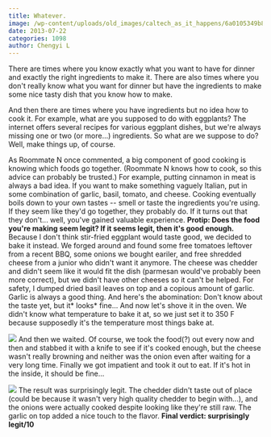 ```yaml
---
title: Whatever.
image: /wp-content/uploads/old_images/caltech_as_it_happens/6a0105349b8251970b01910453224f970c.jpg
date: 2013-07-22
categories: 1098
author: Chengyi L
---
```


There are times where you know exactly what you want to have for dinner and exactly the right ingredients to make it. There are also times where you don't really know what you want for dinner but have the ingredients to make some nice tasty dish that you know how to make.

And then there are times where you have ingredients but no idea how to cook it. 
For example, what are you supposed to do with eggplants? The internet offers several recipes for various eggplant dishes, but we're always missing one or two (or more...) ingredients. So what are we suppose to do? Well, make things up, of course.

As Roommate N once commented, a big component of good cooking is knowing which foods go together. (Roommate N knows how to cook, so this advice can probably be trusted.) For example, putting cinnamon in meat is always a bad idea. If you want to make something vaguely Italian, put in some combination of garlic, basil, tomato, and cheese. Cooking eventually boils down to your own tastes -- smell or taste the ingredients you're using. If they seem like they'd go together, they probably do. If it turns out that they don't... well, you've gained valuable experience. 
**Protip: Does the food you're making seem legit? If it seems legit, then it's good enough.** 
Because I don't think stir-fried eggplant would taste good, we decided to bake it instead. We forged around and found some free tomatoes leftover from a recent BBQ, some onions we bought eariler, and free shredded cheese from a junior who didn't want it anymore. The cheese was chedder and didn't seem like it would fit the dish (parmesan would've probably been more correct), but we didn't have other cheeses so it can't be helped. 
For safety, I dumped dried basil leaves on top and a copious amount of garlic. Garlic is always a good thing. 
And here's the abomination: 
Don't know about the taste yet, but it* looks* fine... 
And now let's shove it in the oven. We didn't know what temperature to bake it at, so we just set it to 350 F because supposedly it's the temperature most things bake at. 


![](/old_images/caltech_as_it_happens/6a0105349b8251970b0192ac1f24fe970d.jpg)
And then we waited. Of course, we took the food(?) out every now and then and stabbed it with a knife to see if it's cooked enough, but the cheese wasn't really browning and neither was the onion even after waiting for a very long time. Finally we got impatient and took it out to eat. If it's hot in the inside, it should be fine... 


![](/old_images/caltech_as_it_happens/6a0105349b8251970b01910455d636970c.jpg)
The result was surprisingly legit. The chedder didn't taste out of place (could be because it wasn't very high quality chedder to begin with...), and the onions were actually cooked despite looking like they're still raw. The garlic on top added a nice touch to the flavor. 
**Final verdict: surprisingly legit/10**
